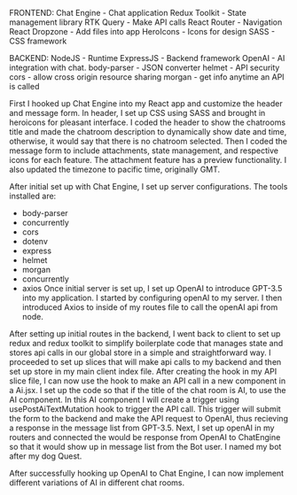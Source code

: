 FRONTEND:
Chat Engine - Chat application
Redux Toolkit - State management library
RTK Query - Make API calls
React Router - Navigation
React Dropzone - Add files into app
HeroIcons - Icons for design
SASS - CSS framework

BACKEND:
NodeJS - Runtime
ExpressJS - Backend framework
OpenAI - AI integration with chat.
body-parser - JSON converter
helmet - API security
cors - allow cross origin resource sharing
morgan - get info anytime an API is called

First I hooked up Chat Engine into my React app and customize the header and message form.
In header, I set up CSS using SASS and brought in heroicons for pleasant interface.
I coded the header to show the chatrooms title and made the chatroom description to dynamically show date and time, otherwise, it would say that there is no chatroom selected.
Then I coded the message form to include attachments, state management, and respective icons for each feature. The attachment feature has a preview functionality. 
I also updated the timezone to pacific time, originally GMT.

After initial set up with Chat Engine, I set up server configurations. The tools installed are:
- body-parser
- concurrently
- cors
- dotenv
- express
- helmet
- morgan
- concurrently
- axios
Once initial server is set up, I set up OpenAI to introduce GPT-3.5 into my application. I started by configuring openAI to my server. I then introduced Axios to inside of my routes file to call the openAI api from node. 

After setting up initial routes in the backend, I went back to client to set up redux and redux toolkit to simplify boilerplate code that manages state and stores api calls in our global store in a simple and straightforward way. I proceeded to set up slices that will make api calls to my backend and then set up store in my main client index file. After creating the hook in my API slice file, I can now use the hook to make an API call in a new component in a Ai.jsx. I set up the code so that if the title of the chat room is AI, to use the AI component. In this AI component I will create a trigger using usePostAiTextMutation hook to trigger the API call. This trigger will submit the form to the backend and make the API request to OpenAI, thus recieving a response in the message list from GPT-3.5. 
Next, I set up openAI in my routers and connected the would be response from OpenAI to ChatEngine so that it would show up in message list from the Bot user. I named my bot after my dog Quest. 

After successfully hooking up OpenAI to Chat Engine, I can now implement different variations of AI in different chat rooms. 